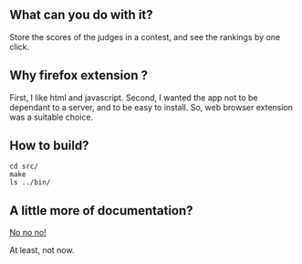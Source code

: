 ## What can you do with it?

Store the scores of the judges in a contest, and see the rankings by one click.

## Why firefox extension ?

First, I like html and javascript. Second, I wanted the app not to be dependant to a server, and to be easy to install.
So, web browser extension was a suitable choice.

## How to build?

    cd src/
	make
	ls ../bin/

## A little more of documentation?

[No no no!](http://www.youtube.com/watch?v=FshkO8HqQ10)

At least, not now.